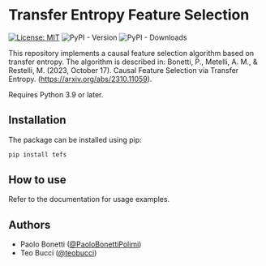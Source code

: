 # Transfer Entropy Feature Selection

[![License: MIT](https://img.shields.io/badge/license-MIT-green)](LICENSE)
![PyPI - Version](https://img.shields.io/pypi/v/tefs)
![PyPI - Downloads](https://img.shields.io/pypi/dm/tefs)

This repository implements a causal feature selection algorithm based on transfer entropy. The algorithm is described in: Bonetti, P., Metelli, A. M., & Restelli, M. (2023, October 17). Causal Feature Selection via Transfer Entropy. (https://arxiv.org/abs/2310.11059).

Requires Python 3.9 or later.

## Installation

The package can be installed using pip:

```bash
pip install tefs
```

## How to use

Refer to the documentation for usage examples.

## Authors

- Paolo Bonetti ([@PaoloBonettiPolimi](https://github.com/PaoloBonettiPolimi))
- Teo Bucci ([@teobucci](https://github.com/teobucci))
